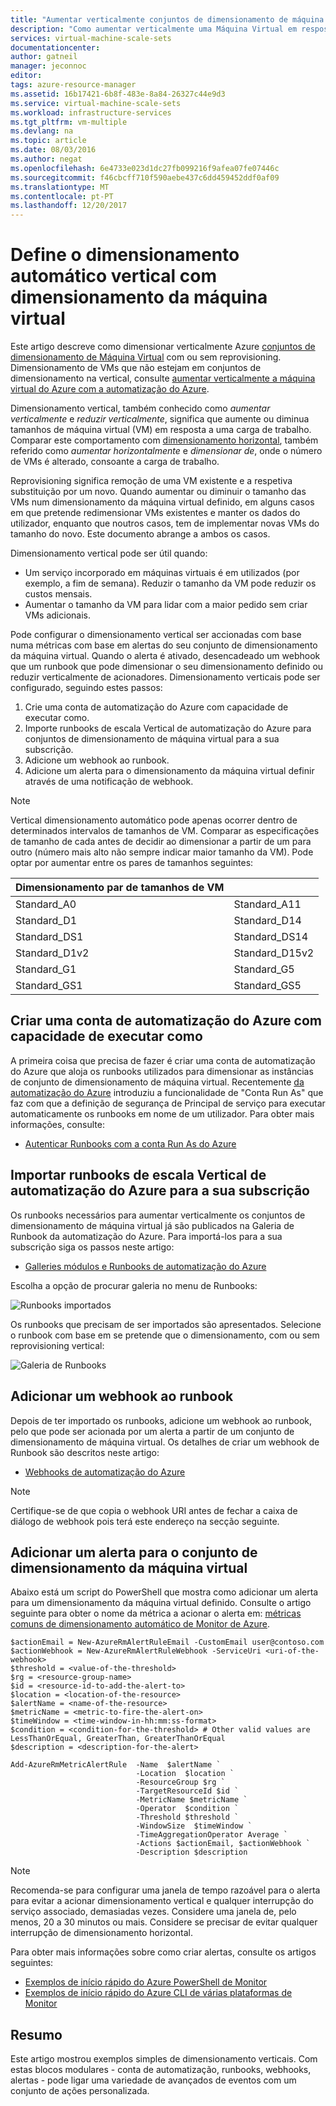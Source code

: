 ```yaml
---
title: "Aumentar verticalmente conjuntos de dimensionamento de máquina virtual do Azure | Microsoft Docs"
description: "Como aumentar verticalmente uma Máquina Virtual em resposta a alertas com a automatização do Azure de monitorização"
services: virtual-machine-scale-sets
documentationcenter: 
author: gatneil
manager: jeconnoc
editor: 
tags: azure-resource-manager
ms.assetid: 16b17421-6b8f-483e-8a84-26327c44e9d3
ms.service: virtual-machine-scale-sets
ms.workload: infrastructure-services
ms.tgt_pltfrm: vm-multiple
ms.devlang: na
ms.topic: article
ms.date: 08/03/2016
ms.author: negat
ms.openlocfilehash: 6e4733e023d1dc27fb099216f9afea07fe07446c
ms.sourcegitcommit: f46cbcff710f590aebe437c6dd459452ddf0af09
ms.translationtype: MT
ms.contentlocale: pt-PT
ms.lasthandoff: 12/20/2017
---
```

# <a name="vertical-autoscale-with-virtual-machine-scale-sets"></a>Define o dimensionamento automático vertical com dimensionamento da máquina virtual
Este artigo descreve como dimensionar verticalmente Azure [conjuntos de dimensionamento de Máquina Virtual](https://azure.microsoft.com/services/virtual-machine-scale-sets/) com ou sem reprovisioning. Dimensionamento de VMs que não estejam em conjuntos de dimensionamento na vertical, consulte [aumentar verticalmente a máquina virtual do Azure com a automatização do Azure](../virtual-machines/windows/vertical-scaling-automation.md?toc=%2fazure%2fvirtual-machines%2fwindows%2ftoc.json).

Dimensionamento vertical, também conhecido como *aumentar verticalmente* e *reduzir verticalmente*, significa que aumente ou diminua tamanhos de máquina virtual (VM) em resposta a uma carga de trabalho. Comparar este comportamento com [dimensionamento horizontal](virtual-machine-scale-sets-autoscale-overview.md), também referido como *aumentar horizontalmente* e *dimensionar de*, onde o número de VMs é alterado, consoante a carga de trabalho.

Reprovisioning significa remoção de uma VM existente e a respetiva substituição por um novo. Quando aumentar ou diminuir o tamanho das VMs num dimensionamento da máquina virtual definido, em alguns casos em que pretende redimensionar VMs existentes e manter os dados do utilizador, enquanto que noutros casos, tem de implementar novas VMs do tamanho do novo. Este documento abrange a ambos os casos.

Dimensionamento vertical pode ser útil quando:

* Um serviço incorporado em máquinas virtuais é em utilizados (por exemplo, a fim de semana). Reduzir o tamanho da VM pode reduzir os custos mensais.
* Aumentar o tamanho da VM para lidar com a maior pedido sem criar VMs adicionais.

Pode configurar o dimensionamento vertical ser accionadas com base numa métricas com base em alertas do seu conjunto de dimensionamento da máquina virtual. Quando o alerta é ativado, desencadeado um webhook que um runbook que pode dimensionar o seu dimensionamento definido ou reduzir verticalmente de acionadores. Dimensionamento verticais pode ser configurado, seguindo estes passos:

1. Crie uma conta de automatização do Azure com capacidade de executar como.
2. Importe runbooks de escala Vertical de automatização do Azure para conjuntos de dimensionamento de máquina virtual para a sua subscrição.
3. Adicione um webhook ao runbook.
4. Adicione um alerta para o dimensionamento da máquina virtual definir através de uma notificação de webhook.

> [!NOTE]
> Vertical dimensionamento automático pode apenas ocorrer dentro de determinados intervalos de tamanhos de VM. Comparar as especificações de tamanho de cada antes de decidir ao dimensionar a partir de um para outro (número mais alto não sempre indicar maior tamanho da VM). Pode optar por aumentar entre os pares de tamanhos seguintes:
> 
> | Dimensionamento par de tamanhos de VM |  |
> | --- | --- |
> | Standard_A0 |Standard_A11 |
> | Standard_D1 |Standard_D14 |
> | Standard_DS1 |Standard_DS14 |
> | Standard_D1v2 |Standard_D15v2 |
> | Standard_G1 |Standard_G5 |
> | Standard_GS1 |Standard_GS5 |
> 
> 

## <a name="create-an-azure-automation-account-with-run-as-capability"></a>Criar uma conta de automatização do Azure com capacidade de executar como
A primeira coisa que precisa de fazer é criar uma conta de automatização do Azure que aloja os runbooks utilizados para dimensionar as instâncias de conjunto de dimensionamento de máquina virtual. Recentemente [da automatização do Azure](https://azure.microsoft.com/services/automation/) introduziu a funcionalidade de "Conta Run As" que faz com que a definição de segurança de Principal de serviço para executar automaticamente os runbooks em nome de um utilizador. Para obter mais informações, consulte:

* [Autenticar Runbooks com a conta Run As do Azure](../automation/automation-sec-configure-azure-runas-account.md)

## <a name="import-azure-automation-vertical-scale-runbooks-into-your-subscription"></a>Importar runbooks de escala Vertical de automatização do Azure para a sua subscrição
Os runbooks necessários para aumentar verticalmente os conjuntos de dimensionamento de máquina virtual já são publicados na Galeria de Runbook da automatização do Azure. Para importá-los para a sua subscrição siga os passos neste artigo:

* [Galleries módulos e Runbooks de automatização do Azure](../automation/automation-runbook-gallery.md)

Escolha a opção de procurar galeria no menu de Runbooks:

![Runbooks importados][runbooks]

Os runbooks que precisam de ser importados são apresentados. Selecione o runbook com base em se pretende que o dimensionamento, com ou sem reprovisioning vertical:

![Galeria de Runbooks][gallery]

## <a name="add-a-webhook-to-your-runbook"></a>Adicionar um webhook ao runbook
Depois de ter importado os runbooks, adicione um webhook ao runbook, pelo que pode ser acionada por um alerta a partir de um conjunto de dimensionamento de máquina virtual. Os detalhes de criar um webhook de Runbook são descritos neste artigo:

* [Webhooks de automatização do Azure](../automation/automation-webhooks.md)

> [!NOTE]
> Certifique-se de que copia o webhook URI antes de fechar a caixa de diálogo de webhook pois terá este endereço na secção seguinte.
> 
> 

## <a name="add-an-alert-to-your-virtual-machine-scale-set"></a>Adicionar um alerta para o conjunto de dimensionamento da máquina virtual
Abaixo está um script do PowerShell que mostra como adicionar um alerta para um dimensionamento da máquina virtual definido. Consulte o artigo seguinte para obter o nome da métrica a acionar o alerta em: [métricas comuns de dimensionamento automático de Monitor de Azure](../monitoring-and-diagnostics/insights-autoscale-common-metrics.md).

```
$actionEmail = New-AzureRmAlertRuleEmail -CustomEmail user@contoso.com
$actionWebhook = New-AzureRmAlertRuleWebhook -ServiceUri <uri-of-the-webhook>
$threshold = <value-of-the-threshold>
$rg = <resource-group-name>
$id = <resource-id-to-add-the-alert-to>
$location = <location-of-the-resource>
$alertName = <name-of-the-resource>
$metricName = <metric-to-fire-the-alert-on>
$timeWindow = <time-window-in-hh:mm:ss-format>
$condition = <condition-for-the-threshold> # Other valid values are LessThanOrEqual, GreaterThan, GreaterThanOrEqual
$description = <description-for-the-alert>

Add-AzureRmMetricAlertRule  -Name  $alertName `
                            -Location  $location `
                            -ResourceGroup $rg `
                            -TargetResourceId $id `
                            -MetricName $metricName `
                            -Operator  $condition `
                            -Threshold $threshold `
                            -WindowSize  $timeWindow `
                            -TimeAggregationOperator Average `
                            -Actions $actionEmail, $actionWebhook `
                            -Description $description
```

> [!NOTE]
> Recomenda-se para configurar uma janela de tempo razoável para o alerta para evitar a acionar dimensionamento vertical e qualquer interrupção do serviço associado, demasiadas vezes. Considere uma janela de, pelo menos, 20 a 30 minutos ou mais. Considere se precisar de evitar qualquer interrupção de dimensionamento horizontal.
> 
> 

Para obter mais informações sobre como criar alertas, consulte os artigos seguintes:

* [Exemplos de início rápido do Azure PowerShell de Monitor](../monitoring-and-diagnostics/insights-powershell-samples.md)
* [Exemplos de início rápido do Azure CLI de várias plataformas de Monitor](../monitoring-and-diagnostics/insights-cli-samples.md)

## <a name="summary"></a>Resumo
Este artigo mostrou exemplos simples de dimensionamento verticais. Com estas blocos modulares - conta de automatização, runbooks, webhooks, alertas - pode ligar uma variedade de avançados de eventos com um conjunto de ações personalizada.

[runbooks]: ./media/virtual-machine-scale-sets-vertical-scale-reprovision/runbooks.png
[gallery]: ./media/virtual-machine-scale-sets-vertical-scale-reprovision/runbooks-gallery.png
